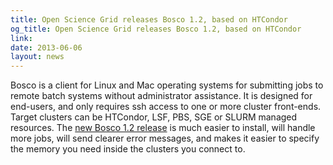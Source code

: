 ```yaml
---
title: Open Science Grid releases Bosco 1.2, based on HTCondor
og_title: Open Science Grid releases Bosco 1.2, based on HTCondor
link: 
date: 2013-06-06
layout: news
---
```


Bosco is a client for Linux and Mac operating systems for submitting jobs to  remote batch systems without administrator assistance. It is designed for end-users, and only requires ssh access to one or more cluster front-ends. Target clusters can be HTCondor, LSF, PBS, SGE or SLURM managed resources.   The <a href="http://bosco.opensciencegrid.org/2013/06/bosco-1-2-release/" data-proofer-ignore>new Bosco 1.2 release</a> is much easier to install, will handle more jobs,  will send clearer error messages, and makes it easier to specify the memory you need inside the clusters you connect to.   
